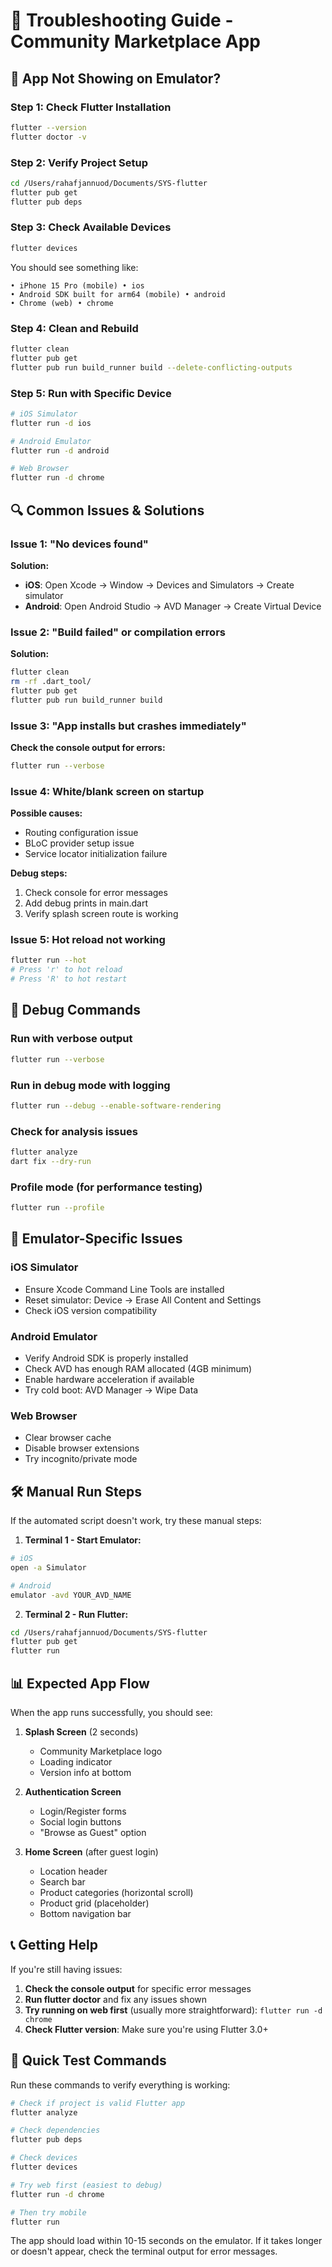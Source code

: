 # 🔧 Troubleshooting Guide - Community Marketplace App

## 🚨 App Not Showing on Emulator?

### Step 1: Check Flutter Installation
```bash
flutter --version
flutter doctor -v
```

### Step 2: Verify Project Setup
```bash
cd /Users/rahafjannuod/Documents/SYS-flutter
flutter pub get
flutter pub deps
```

### Step 3: Check Available Devices
```bash
flutter devices
```
You should see something like:
```
• iPhone 15 Pro (mobile) • ios
• Android SDK built for arm64 (mobile) • android
• Chrome (web) • chrome
```

### Step 4: Clean and Rebuild
```bash
flutter clean
flutter pub get
flutter pub run build_runner build --delete-conflicting-outputs
```

### Step 5: Run with Specific Device
```bash
# iOS Simulator
flutter run -d ios

# Android Emulator
flutter run -d android

# Web Browser
flutter run -d chrome
```

## 🔍 Common Issues & Solutions

### Issue 1: "No devices found"
**Solution:**
- **iOS**: Open Xcode → Window → Devices and Simulators → Create simulator
- **Android**: Open Android Studio → AVD Manager → Create Virtual Device

### Issue 2: "Build failed" or compilation errors
**Solution:**
```bash
flutter clean
rm -rf .dart_tool/
flutter pub get
flutter pub run build_runner build
```

### Issue 3: "App installs but crashes immediately"
**Check the console output for errors:**
```bash
flutter run --verbose
```

### Issue 4: White/blank screen on startup
**Possible causes:**
- Routing configuration issue
- BLoC provider setup issue
- Service locator initialization failure

**Debug steps:**
1. Check console for error messages
2. Add debug prints in main.dart
3. Verify splash screen route is working

### Issue 5: Hot reload not working
```bash
flutter run --hot
# Press 'r' to hot reload
# Press 'R' to hot restart
```

## 🐛 Debug Commands

### Run with verbose output
```bash
flutter run --verbose
```

### Run in debug mode with logging
```bash
flutter run --debug --enable-software-rendering
```

### Check for analysis issues
```bash
flutter analyze
dart fix --dry-run
```

### Profile mode (for performance testing)
```bash
flutter run --profile
```

## 📱 Emulator-Specific Issues

### iOS Simulator
- Ensure Xcode Command Line Tools are installed
- Reset simulator: Device → Erase All Content and Settings
- Check iOS version compatibility

### Android Emulator
- Verify Android SDK is properly installed
- Check AVD has enough RAM allocated (4GB minimum)
- Enable hardware acceleration if available
- Try cold boot: AVD Manager → Wipe Data

### Web Browser
- Clear browser cache
- Disable browser extensions
- Try incognito/private mode

## 🛠️ Manual Run Steps

If the automated script doesn't work, try these manual steps:

1. **Terminal 1 - Start Emulator:**
```bash
# iOS
open -a Simulator

# Android
emulator -avd YOUR_AVD_NAME
```

2. **Terminal 2 - Run Flutter:**
```bash
cd /Users/rahafjannuod/Documents/SYS-flutter
flutter pub get
flutter run
```

## 📊 Expected App Flow

When the app runs successfully, you should see:

1. **Splash Screen** (2 seconds)
   - Community Marketplace logo
   - Loading indicator
   - Version info at bottom

2. **Authentication Screen**
   - Login/Register forms
   - Social login buttons
   - "Browse as Guest" option

3. **Home Screen** (after guest login)
   - Location header
   - Search bar
   - Product categories (horizontal scroll)
   - Product grid (placeholder)
   - Bottom navigation bar

## 📞 Getting Help

If you're still having issues:

1. **Check the console output** for specific error messages
2. **Run flutter doctor** and fix any issues shown
3. **Try running on web first** (usually more straightforward): `flutter run -d chrome`
4. **Check Flutter version**: Make sure you're using Flutter 3.0+

## 🎯 Quick Test Commands

Run these commands to verify everything is working:

```bash
# Check if project is valid Flutter app
flutter analyze

# Check dependencies
flutter pub deps

# Check devices
flutter devices

# Try web first (easiest to debug)
flutter run -d chrome

# Then try mobile
flutter run
```

The app should load within 10-15 seconds on the emulator. If it takes longer or doesn't appear, check the terminal output for error messages.
